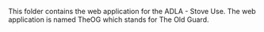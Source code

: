 This folder contains the web application for the ADLA - Stove Use. 
The web application is named TheOG which stands for The Old Guard. 